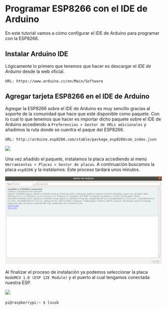 # Programar ESP8266 con el IDE de Arduino

En este tutorial vamos a cómo configurar el IDE de Arduino para programar con la ESP8266.

## Instalar Arduino IDE

Lógicamente lo primero que tenemos que hacer es descargar el *IDE de Arduino* desde la web oficial.

```
URL: https://www.arduino.cc/en/Main/Software
```

## Agregar tarjeta ESP8266 en el IDE de Arduino

Agregar la ESP8266 sobre el IDE de Arduino es muy sencillo gracias al soporte de la comunidad que hace que esté disponible como paquete. Con lo cual lo que tenemos que hacer es importar dicho paquete sobre el IDE de Arduino accediendo a `Preferencias > Gestor de URLs adicionales` y añadimos la ruta donde se cuentra el paque del ESP8266.

```
URL: http://arduino.esp8266.com/stable/package_esp8266com_index.json
```

![](img/preferencies.png)


Una vez añadido el paquete, instalamos la placa accediendo al menú `Herramientas > Placas > Gestor de placas`. A continuación buscamos la placa `esp8266` y la instalamos. Este proceso tardará unos minutos.

![](img/gestor.png)

Al finalizar el proceso de instalación ya podemos seleccionar la placa `NodeMCU 1.0 (ESP 12E Module)` y el puerto al cual tengamos conectada nuestra ESP.

![](img/placa.png)

```arduino
pi@raspberrypi:~ $ lsusb
```
